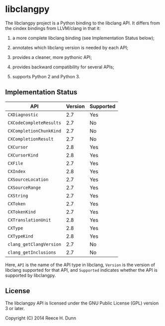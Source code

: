 # libclangpy

The libclangpy project is a Python binding to the libclang API. It differs from
the cindex bindings from LLVM/clang in that it:

1.  a more complete libclang binding (see Implementation Status below);

2.  annotates which libclang version is needed by each API;

3.  provides a cleaner, more pythonic API;

4.  provides backward compatibility for several APIs;

5.  supports Python 2 and Python 3.

## Implementation Status

| API                     | Version | Supported |
|-------------------------|---------|-----------|
| `CXDiagnostic`          | 2.7     | Yes       |
| `CXCodeCompleteResults` | 2.7     | No        |
| `CXCompletionChunkKind` | 2.7     | No        |
| `CXCompletionResult`    | 2.7     | No        |
| `CXCursor`              | 2.8     | Yes       |
| `CXCursorKind`          | 2.8     | Yes       |
| `CXFile`                | 2.7     | Yes       |
| `CXIndex`               | 2.8     | Yes       |
| `CXSourceLocation`      | 2.7     | Yes       |
| `CXSourceRange`         | 2.7     | Yes       |
| `CXString`              | 2.7     | Yes       |
| `CXToken`               | 2.7     | Yes       |
| `CXTokenKind`           | 2.7     | Yes       |
| `CXTranslationUnit`     | 2.8     | Yes       |
| `CXType`                | 2.8     | Yes       |
| `CXTypeKind`            | 2.8     | Yes       |
| `clang_getClangVersion` | 2.7     | No        |
| `clang_getInclusions`   | 2.7     | No        |

Here, `API` is the name of the API type in libclang, `Version` is the version
of libclang supported for that API, and `Supported` indicates whether the API
is supported by libclangpy.

## License

The libclangpy API is licensed under the GNU Public License (GPL) version 3 or
later.

Copyright (C) 2014 Reece H. Dunn
